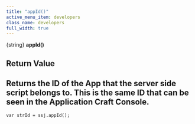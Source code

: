 ```yaml
---
title: "appId()"
active_menu_item: developers
class_name: developers
full_width: true
---
```



{string} **appId()**

## Return Value

## Returns the ID of the App that the server side script belongs to. This is the same ID that can be seen in the Application Craft Console.

    var strId = ssj.appId();
   

